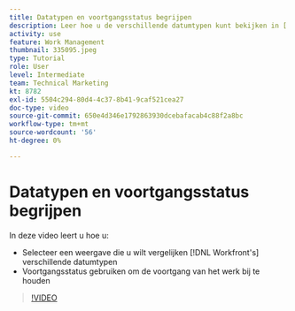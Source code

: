 ```yaml
---
title: Datatypen en voortgangsstatus begrijpen
description: Leer hoe u de verschillende datumtypen kunt bekijken in [!DNL  Workfront] en de voortgangsstatus gebruiken om de voortgang van het werk bij te houden.
activity: use
feature: Work Management
thumbnail: 335095.jpeg
type: Tutorial
role: User
level: Intermediate
team: Technical Marketing
kt: 8782
exl-id: 5504c294-80d4-4c37-8b41-9caf521cea27
doc-type: video
source-git-commit: 650e4d346e1792863930dcebafacab4c88f2a8bc
workflow-type: tm+mt
source-wordcount: '56'
ht-degree: 0%

---
```


# Datatypen en voortgangsstatus begrijpen

In deze video leert u hoe u:

* Selecteer een weergave die u wilt vergelijken [!DNL Workfront's] verschillende datumtypen
* Voortgangsstatus gebruiken om de voortgang van het werk bij te houden

>[!VIDEO](https://video.tv.adobe.com/v/335095/?quality=12&learn=on)

<!---
Task progress status overview
Definitions for the project, task, and issue dates within Workfront
Project timelines
--->
